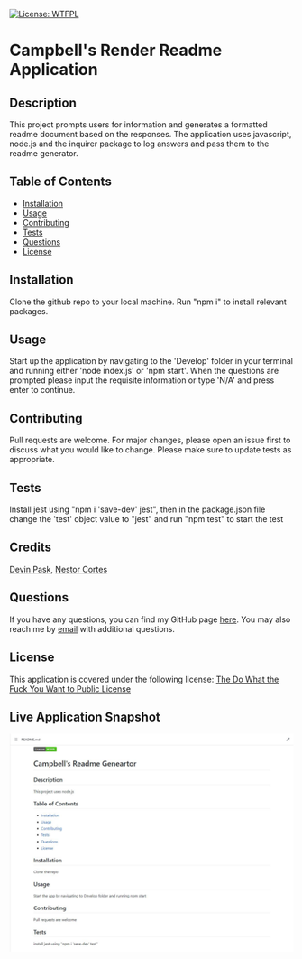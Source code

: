 
  [![License: WTFPL](https://img.shields.io/badge/License-WTFPL-brightgreen.svg)](http://www.wtfpl.net/about/)

  # Campbell's Render Readme Application

  ## Description
  This project prompts users for information and generates a formatted readme document based on the responses. The application uses javascript, node.js and the inquirer package to log answers and pass them to the readme generator.


  ## Table of Contents

  * [Installation](#installation)
  * [Usage](#usage)
  * [Contributing](#contributing)
  * [Tests](#tests)
  * [Questions](#questions)
  * [License](#license)

  ## Installation
  Clone the github repo to your local machine. Run "npm i" to install relevant packages.

  ## Usage
  Start up the application by navigating to the 'Develop' folder in your terminal and running either 'node index.js' or 'npm start'. When the questions are prompted please input the requisite information or type 'N/A' and press enter to continue.

  ## Contributing
  Pull requests are welcome. For major changes, please open an issue first to discuss what you would like to change. Please make sure to update tests as appropriate.

  ## Tests
  Install jest using "npm i 'save-dev' jest", then in the package.json file change the 'test' object value to "jest" and run "npm test" to start the test

  ## Credits
  [Devin Pask](https://github.com/DevinPask),
  [Nestor Cortes](https://github.com/ncortes85)

  ## Questions
  If you have any questions, you can find my GitHub page [here](https://github.com/campbefs). You may also reach me by [email](mailto:campbefs@gmail.com) with additional questions.

  ## License
  This application is covered under the following license: [The Do What the Fuck You Want to Public License](http://www.wtfpl.net/about/)

  ## Live Application Snapshot
  ![alt text](./Develop/assets/images/sample-readme.JPG 'Live Application Screenshot')
